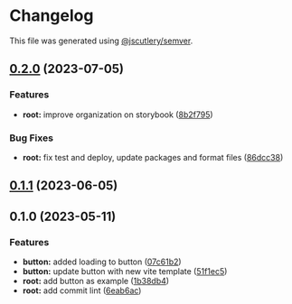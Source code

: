 # Changelog

This file was generated using [@jscutlery/semver](https://github.com/jscutlery/semver).

## [0.2.0](https://github.com/Novatics/novatics-ui/compare/button-0.1.1...button-0.2.0) (2023-07-05)


### Features

* **root:** improve organization on storybook ([8b2f795](https://github.com/Novatics/novatics-ui/commit/8b2f795811ab8304bb7d6ce2f56311949b3561d1))


### Bug Fixes

* **root:** fix test and deploy, update packages and format files ([86dcc38](https://github.com/Novatics/novatics-ui/commit/86dcc38a7efde19ca7051746e646663aea19ee28))

## [0.1.1](https://github.com/Novatics/novatics-ui/compare/button-0.1.0...button-0.1.1) (2023-06-05)

## 0.1.0 (2023-05-11)


### Features

* **button:** added loading to button ([07c61b2](https://github.com/Novatics/novatics-ui/commit/07c61b2feffcb16580a838948f65fd683eb3cb29))
* **button:** update button with new vite template ([51f1ec5](https://github.com/Novatics/novatics-ui/commit/51f1ec5c7a111a038c3e83d19e87c4c612d70d3b))
* **root:** add button as example ([1b38db4](https://github.com/Novatics/novatics-ui/commit/1b38db4a82c8a89120173168ab23db543900ef33))
* **root:** add commit lint ([6eab6ac](https://github.com/Novatics/novatics-ui/commit/6eab6aceca8f06d67904dcde1e542ccf2557e686))
